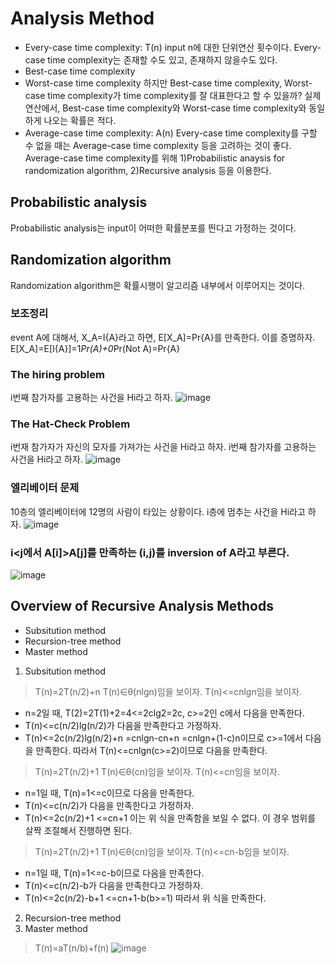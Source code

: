 # Analysis Method
- Every-case time complexity: T(n)
input n에 대한 단위연산 횟수이다. Every-case time complexity는 존재할 수도 있고, 존재하지 않을수도 있다.
- Best-case time complexity
- Worst-case time complexity
하지만 Best-case time complexity, Worst-case time complexity가 time complexity를 잘 대표한다고 할 수 있을까? 실제 연산에서, Best-case time complexity와 Worst-case time complexity와 동일하게 나오는 확률은 적다.
- Average-case time complexity: A(n)
Every-case time complexity를 구할 수 없을 때는 Average-case time complexity 등을 고려하는 것이 좋다. Average-case time complexity를 위해 1)Probabilistic anaysis for randomization algorithm, 2)Recursive analysis 등을 이용한다.

## Probabilistic analysis
Probabilistic analysis는 input이 어떠한 확률분포를 띈다고 가정하는 것이다.
## Randomization algorithm
Randomization algorithm은 확률시행이 알고리즘 내부에서 이루어지는 것이다.

### 보조정리
event A에 대해서, X_A=I{A}라고 하면, E[X_A]=Pr{A}를 만족한다.
이를 증명하자. E[X_A]=E[I{A}]=1*Pr(A)+0*Pr(Not A)=Pr{A}

### The hiring problem
i번째 참가자를 고용하는 사건을 Hi라고 하자.
![image](https://user-images.githubusercontent.com/74875490/165068961-d47dd60c-7ada-4aa9-9c07-b2c1bd4b5623.png)
### The Hat-Check Problem
i번재 참가자가 자신의 모자를 가져가는 사건을 Hi라고 하자.
i번째 참가자를 고용하는 사건을 Hi라고 하자.
![image](https://user-images.githubusercontent.com/74875490/165068961-d47dd60c-7ada-4aa9-9c07-b2c1bd4b5623.png)
### 엘리베이터 문제
10층의 엘리베이터에 12명의 사람이 타있는 상황이다. i층에 멈추는 사건을 Hi라고 하자.
![image](https://user-images.githubusercontent.com/74875490/165071456-708980cc-b2e4-4b13-97ed-6e6ccf2f4ae6.png)
### i<j에서 A[i]>A[j]를 만족하는 (i,j)를 inversion of A라고 부른다.
![image](https://user-images.githubusercontent.com/74875490/165070805-b26e2d12-a5b1-4326-b72f-74040257df5b.png)

## Overview of Recursive Analysis Methods
- Subsitution method
- Recursion-tree method
- Master method

1. Subsitution method
> T(n)=2T(n/2)+n
T(n)∈θ(nlgn)임을 보이자.
T(n)<=cnlgn임을 보이자.
 
* n=2일 때, T(2)=2T(1)+2=4<=2clg2=2c, c>=2인 c에서 다음을 만족한다.
* T(n)<=c(n/2)lg(n/2)가 다음을 만족한다고 가정하자.
* T(n)<=2c(n/2)lg(n/2)+n
      =cnlgn-cn+n
      =cnlgn+(1-c)n이므로
      c>=1에서 다음을 만족한다.
따라서 T(n)<=cnlgn(c>=2)이므로 다음을 만족한다.

> T(n)=2T(n/2)+1
T(n)∈θ(cn)임을 보이자.
T(n)<=cn임을 보이자.

* n=1일 때, T(n)=1<=c이므로 다음을 만족한다.
* T(n)<=c(n/2)가 다음을 만족한다고 가정하자.
* T(n)<=2c(n/2)+1
      <=cn+1
이는 위 식을 만족함을 보일 수 없다.
이 경우 범위를 살짝 조절해서 진행하면 된다.

> T(n)=2T(n/2)+1
T(n)∈θ(cn)임을 보이자.
T(n)<=cn-b임을 보이자.

* n=1일 때, T(n)=1<=c-b이므로 다음을 만족한다.
* T(n)<=c(n/2)-b가 다음을 만족한다고 가정하자.
* T(n)<=2c(n/2)-b+1
      <=cn+1-b(b>=1)
따라서 위 식을 만족한다.

2. Recursion-tree method
3. Master method
> T(n)=aT(n/b)+f(n)
![image](https://user-images.githubusercontent.com/74875490/165074370-33c12ae7-d977-40e7-84d1-3fc1517a6a3c.png)
